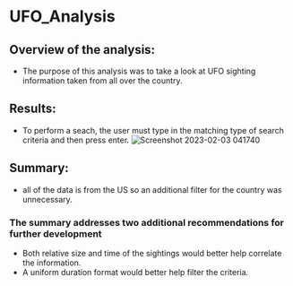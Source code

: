 # UFO_Analysis

## Overview of the analysis:  

- The purpose of this analysis was to take a look at UFO sighting information taken from all over the country.

## Results:

- To perform a seach, the user must type in the matching type of search criteria and then press enter. ![Screenshot 2023-02-03 041740](https://user-images.githubusercontent.com/111719953/216560917-43267ed5-4d24-4bb8-892a-2e33c9d17476.jpg)

## Summary:

- all of the data is from the US so an additional filter for the country was unnecessary.

### The summary addresses two additional recommendations for further development
- Both relative size and time of the sightings would better help correlate the information.
- A uniform duration format would better help filter the criteria.
